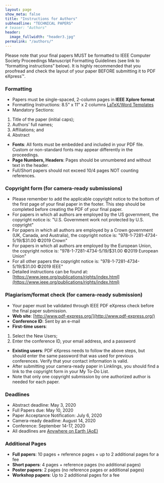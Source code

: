 ```yaml
---
layout: page
show_meta: false
title: "Instructions for Authors"
subheadline: "TECHNICAL PAPERS"
# teaser: "Authors"
header:
  image_fullwidth: "header3.jpg"
permalink: "/authors/"
---
```

Please note that your final papers MUST be formatted to IEEE Computer Society Proceedings Manuscript Formatting Guidelines (see link to “formatting instructions” below). It is highly recommended that you proofread and check the layout of your paper BEFORE submitting it to PDF eXpress&trade;.

### Formatting

- Papers must be single-spaced, 2-column pages in **IEEE Xplore format**
- Formatting Instructions: 8.5" x 11" x 2 columns [LaTeX/Word Templates](http://www.ieee.org/conferences_events/conferences/publishing/templates.html)
- Mandatory Sections:
1. Title of the paper (initial caps);
1. Authors' full names;
1. Affiliations; and
1. Abstract
- **Fonts**: All fonts must be embedded and included in your PDF file. Custom or non-standard fonts may appear differently in the proceedings.
- **Page Numbers, Headers**: Pages should be unnumbered and without text in the header.
- Full/Short papers should not exceed 10/4 pages NOT counting references.


### Copyright form (for camera-ready submissions)
- Please remember to add the applicable copyright notice to the bottom of the first page of your final paper in the footer. This step should be completed before creating the PDF of your final paper.
- For papers in which all authors are employed by the US government, the copyright notice is: "U.S. Government work not protected by U.S. copyright"
- For papers in which all authors are employed by a Crown government (UK, Canada, and Australia), the copyright notice is: "978-1-7281-4734-5/19/$31.00 &copy;2019 Crown"
- For papers in which all authors are employed by the European Union, the copyright notice is: "978-1-7281-4734-5/19/$31.00 ©2019 European Union"
- For all other papers the copyright notice is: "978-1-7281-4734-5/19/$31.00 &copy;2019 IEEE"
- Detailed instructions can be found at: [https://www.ieee.org/publications/rights/index.html](https://www.ieee.org/publications/rights/index.html)


### Plagiarism/format check (for camera-ready submission)
- Your paper must be validated through IEEE PDF eXpress check before the final paper submission.
- **Web site**: [http://www.pdf-express.org/](http://www.pdf-express.org/)
- **Conference ID**: Sent by an e-mail
- **First-time users**:
1. Select the New Users;
1. Enter the conference ID, your email address, and a password
- **Existing users**: PDF eXpress needs to follow the above steps, but should enter the same password that was used for previous conferences. Verify that your contact information is valid.
- After submitting your camera-ready paper in Linklings, you should find a link to the copyright form in your My To-Do List.
- Note that only one copyright submission by one authorized author is needed for each paper.


### Deadlines
- Abstract deadline: May 3, 2020
- Full Papers due: May 10, 2020
- Paper Acceptance Notification: July 6, 2020
- Camera-ready deadline: August 14, 2020
- Conference: September 14-17, 2020
- All deadlines are [Anywhere on Earth (AoE)](https://www.timeanddate.com/time/zones/aoe)


### Additional Pages
- **Full papers**: 10 pages + reference pages + up to 2 additional pages for a fee
- **Short papers**: 4 pages + reference pages (no additional pages)
- **Poster papers**: 2 pages (no reference pages or additional pages)
- **Workshop papers**: Up to 2 additional pages for a fee

